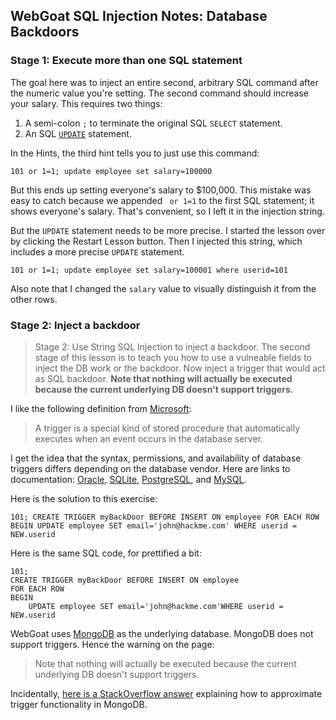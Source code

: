 ## WebGoat SQL Injection Notes: Database Backdoors

### Stage 1: Execute more than one SQL statement
The goal here was to inject an entire second, arbitrary SQL command after the numeric value you're setting. The second command should increase your salary. This requires two things:
1. A semi-colon `;` to terminate the original SQL `SELECT` statement.
1. An SQL [`UPDATE`](https://www.w3schools.com/sql/sql_update.asp) statement.

In the Hints, the third hint tells you to just use this command:
```
101 or 1=1; update employee set salary=100000
```
But this ends up setting everyone's salary to $100,000. This mistake was easy to catch because we appended ` or 1=1` to the first SQL statement; it shows everyone's salary. That's convenient, so I left it in the injection string.

But the `UPDATE` statement needs to be more precise. I started the lesson over by clicking the Restart Lesson button. Then I injected this string, which includes a more precise `UPDATE` statement.
```
101 or 1=1; update employee set salary=100001 where userid=101
```
Also note that I changed the `salary` value to visually distinguish it from the other rows.

### Stage 2: Inject a backdoor

>Stage 2: Use String SQL Injection to inject a backdoor. The second stage of this lesson is to teach you how to use a vulneable fields to inject the DB work or the backdoor. Now inject a trigger that would act as SQL backdoor. **Note that nothing will actually be executed because the current underlying DB doesn't support triggers.**

I like the following definition from [Microsoft](https://docs.microsoft.com/en-us/sql/t-sql/statements/create-trigger-transact-sql):
> A trigger is a special kind of stored procedure that automatically executes when an event occurs in the database server.

I get the idea that the syntax, permissions, and availability of database triggers differs depending on the database vendor. Here are links to documentation: [Oracle](https://docs.oracle.com/cd/B19306_01/server.102/b14200/statements_7004.htm), [SQLite](https://sqlite.org/lang_createtrigger.html), [PostgreSQL](https://www.postgresql.org/docs/9.1/static/sql-createtrigger.html), and [MySQL](https://dev.mysql.com/doc/refman/5.7/en/create-trigger.html).

Here is the solution to this exercise:
```
101; CREATE TRIGGER myBackDoor BEFORE INSERT ON employee FOR EACH ROW BEGIN UPDATE employee SET email='john@hackme.com' WHERE userid = NEW.userid
```

Here is the same SQL code, for prettified a bit:

```
101;
CREATE TRIGGER myBackDoor BEFORE INSERT ON employee
FOR EACH ROW
BEGIN
    UPDATE employee SET email='john@hackme.com'WHERE userid = NEW.userid
```

WebGoat uses [MongoDB]() as the underlying database. MongoDB does not support triggers. Hence the warning on the page:
> Note that nothing will actually be executed because the current underlying DB doesn't support triggers.

Incidentally, [here is a StackOverflow answer](https://stackoverflow.com/questions/9691316/how-to-listen-for-changes-to-a-mongodb-collection) explaining how to approximate trigger functionality in MongoDB.

